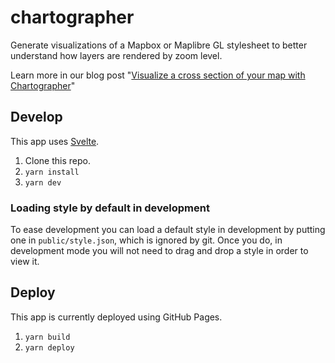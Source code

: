 # chartographer

Generate visualizations of a Mapbox or Maplibre GL stylesheet to better understand how layers are rendered by zoom level.

Learn more in our blog post "[Visualize a cross section of your map with Chartographer](https://stamen.com/visualize-a-cross-section-of-your-map-with-chartographer/)"

## Develop

This app uses [Svelte](https://svelte.dev/).

1.  Clone this repo.
2.  `yarn install`
3.  `yarn dev`

### Loading style by default in development

To ease development you can load a default style in development by putting one in `public/style.json`, which is ignored by git. Once you do, in development mode you will not need to drag and drop a style in order to view it.

## Deploy

This app is currently deployed using GitHub Pages.

1.  `yarn build`
2.  `yarn deploy`
